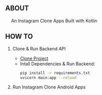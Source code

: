 ## ABOUT

<img src="https://cdn.jsdelivr.net/gh/devicons/devicon/icons/android/android-original.svg" width="15px" /> An Instagram Clone Apps Built with Kotlin
          
## HOW TO
1. Clone & Run Backend API
   - <a href="https://github.com/cibofdevs/instagam-clone-api">Clone Project</a>
   - Intall Dependencies & Run Backend:
     ```bash
     pip install -r requirements.txt
     uvicorn main:app --reload
     ```
   
3. Run Instagram Clone Android Apps
